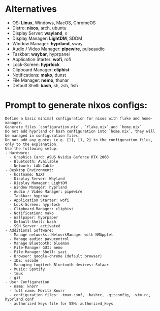 # Alternatives
- OS: **Linux**, Windows, MacOS, ChromeOS
- Distro: **nixos**, arch, ubuntu
- Display Server: **wayland**, x
- Display Manager: **LightDM**, SDDM
- Window Manager: **hyprland**, sway
- Audio / Video Manager: **pipewire**, pulseaudio
- Taskbar: **waybar**, hyprpanel
- Application Starter: **wofi**, rofi
- Lock-Screen: **hyprlock**
- Clipboard Manager: **cliphist**
- Notifications: **mako**, dunst
- File Manager: **nemo**, thunar
- Default Shell: **bash**, sh, zsh, fish
# Prompt to generate nixos configs:
```
Define a basic minimal configuration for nixos with flake and home-manager.
Generate files `configuration.nix`, `flake.nix` and `home.nix`
Do not add hyprland or bash configuration into `home.nix`, they will be managed in configuration files.
Do not add any quotes (e.g. [1], [1, 2] to the configuration files, only to the explanation.
Use the following setup:
- Hardware:
  - Graphics Card: ASUS Nvidia Geforce RTX 2060
  - Bluetooth: Available
  - Network: LAN-Cable
- Desktop Environment:
  - hostname: NZXT
  - Display Server: Wayland
  - Display Manager: LightDM
  - Window Manager: hyprland
  - Audio / Video Manager: pipewire
  - Taskbar: hyprbar
  - Application Starter: wofi
  - Lock-Screen: hyprlock
  - Clipboard-Manager: cliphist
  - Notification: mako
  - Wallpaper: hyprpaper
  - Default-Shell: bash
  - SSH Server: activated
- Additional Software:
  - Manage networks: NetworkManager with NMApplet
  - Manage audio: pavucontrol
  - Manage Bluetooth: blueman
  - File-Manager GUI: nemo
  - File-Manager Shell: yazi
  - Browser: google-chrome (default browser)
  - IDE: vscode
  - Managing Logitech Bluetooth devices: Solaar
  - Music: Spotify
  - tmux
  - git
- User Configuration
  - name: knorr
  - full name: Moritz Knorr
  - configuration files: .tmux.conf, .bashrc, .gitconfig, .vim.rc, hyprland.conf
  - authorized keys file for SSH: authorized_keys
```
```
